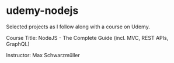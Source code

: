 # udemy-nodejs
Selected projects as I follow along with a course on Udemy.

Course Title: NodeJS - The Complete Guide (incl. MVC, REST APIs, GraphQL)

Instructor: Max Schwarzmüller
